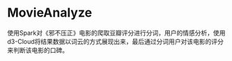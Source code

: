 # MovieAnalyze
使用Spark对《邪不压正》电影的爬取豆瓣评分进行分词，用户的情感分析，使用d3-Cloud将结果数据以词云的方式展现出来，最后通过分词用户对该电影的评分来判断该电影的口碑。
